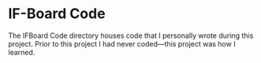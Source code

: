# IF-Board Code
The IFBoard Code directory houses code that I personally wrote during this project. Prior to this project I had never coded—this project was how I learned.
